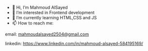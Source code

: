 - 👋 Hi, I’m Mahmoud AlSayed
- 👀 I’m interested in Frontend development
- 🌱 I’m currently learning HTML,CSS and JS
- 📫 How to reach me:

email: mahmoudalsayed2504@gmail.com

linkedin: https://www.linkedin.com/in/mahmoud-alsayed-584195169/

<!---
MahmoudAlSayed0/MahmoudAlSayed0 is a ✨ special ✨ repository because its `README.md` (this file) appears on your GitHub profile.
You can click the Preview link to take a look at your changes.
--->
